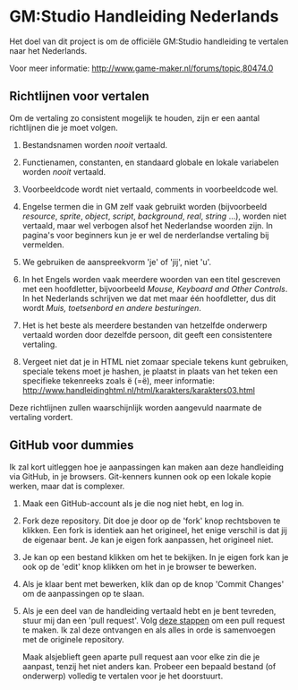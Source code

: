GM:Studio Handleiding Nederlands
================================

Het doel van dit project is om de officiële GM:Studio handleiding te vertalen naar het Nederlands.

Voor meer informatie:
http://www.game-maker.nl/forums/topic,80474.0


Richtlijnen voor vertalen
-------------------------

Om de vertaling zo consistent mogelijk te houden, zijn er een aantal richtlijnen die je moet volgen.

1.  Bestandsnamen worden *nooit* vertaald.

2.  Functienamen, constanten, en standaard globale en lokale variabelen worden *nooit* vertaald.

3.  Voorbeeldcode wordt niet vertaald, comments in voorbeeldcode wel.

4.  Engelse termen die in GM zelf vaak gebruikt worden (bijvoorbeeld _resource_, _sprite_, _object_, _script_, _background_, _real_, _string_ ...), worden niet vertaald, maar wel verbogen alsof het Nederlandse woorden zijn. In pagina's voor beginners kun je er wel de nerderlandse vertaling bij vermelden.

5.  We gebruiken de aanspreekvorm 'je' of 'jij', niet 'u'.

6.  In het Engels worden vaak meerdere woorden van een titel gescreven met een hoofdletter, bijvoorbeeld _Mouse, Keyboard and Other Controls_. In het Nederlands schrijven we dat met maar één hoofdletter, dus dit wordt _Muis, toetsenbord en andere besturingen_.

7.  Het is het beste als meerdere bestanden van hetzelfde onderwerp vertaald worden door dezelfde persoon, dit geeft een consistentere vertaling.

8.  Vergeet niet dat je in HTML niet zomaar speciale tekens kunt gebruiken, speciale tekens moet je hashen, je plaatst in plaats van het teken een specifieke tekenreeks zoals &#235; (=ë), meer informatie: http://www.handleidinghtml.nl/html/karakters/karakters03.html

Deze richtlijnen zullen waarschijnlijk worden aangevuld naarmate de vertaling vordert.


GitHub voor dummies
-------------------

Ik zal kort uitleggen hoe je aanpassingen kan maken aan deze handleiding via GitHub, in je browsers. Git-kenners kunnen ook op een lokale kopie werken, maar dat is complexer.

1.  Maak een GitHub-account als je die nog niet hebt, en log in.

2.  Fork deze repository. Dit doe je door op de 'fork' knop rechtsboven te klikken. Een fork is identiek aan het origineel, het enige verschil is dat jij de eigenaar bent. Je kan je eigen fork aanpassen, het origineel niet.

3.  Je kan op een bestand klikken om het te bekijken. In je eigen fork kan je ook op de 'edit' knop klikken om het in je browser te bewerken.

4.  Als je klaar bent met bewerken, klik dan op de knop 'Commit Changes' om de aanpassingen op te slaan.

5.  Als je een deel van de handleiding vertaald hebt en je bent tevreden, stuur mij dan een 'pull request'. Volg [deze stappen](https://help.github.com/articles/creating-a-pull-request) om een pull request te maken. Ik zal deze ontvangen en als alles in orde is samenvoegen met de originele repository.

    Maak alsjeblieft geen aparte pull request aan voor elke zin die je aanpast, tenzij het niet anders kan. Probeer een bepaald bestand (of onderwerp) volledig te vertalen voor je het doorstuurt.
